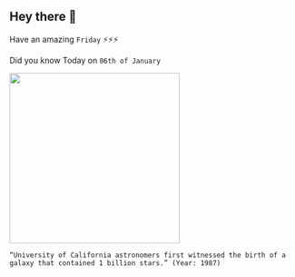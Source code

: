 ## Hey there 👋
Have an amazing `Friday` ⚡⚡⚡

Did you know Today on `06th of January`
 
 [<img src="https://thumbs-prod.si-cdn.com/73YmFRdqSbdYN44Dk0hSsNbm1JU=/800x600/filters:no_upscale()/https://public-media.si-cdn.com/filer/10/13/10135e71-4e55-483b-bc41-b6fe7f8d29df/kilonova_thumbnail_02.png" width="300" />](https://www.nytimes.com/1987/01/07/us/astronomers-report-seeing-galaxy-s-birth-for-first-time.html) 
 ```
“University of California astronomers first witnessed the birth of a galaxy that contained 1 billion stars.” (Year: 1987)
```
